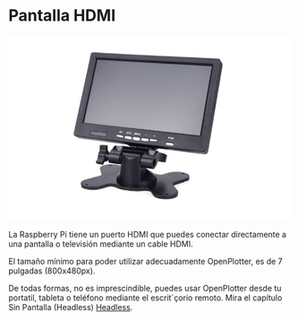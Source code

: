 # Pantalla HDMI

![](../en/hdmi.png)

La Raspberry Pi tiene un puerto HDMI que puedes conectar directamente a una pantalla o televisión mediante un cable HDMI.

El tamaño mínimo para poder utilizar adecuadamente OpenPlotter, es de 7 pulgadas (800x480px).

De todas formas, no es imprescindible, puedes usar OpenPlotter desde tu portatil, tableta o teléfono mediante el escrit´çorio remoto. Mira el capítulo Sin Pantalla (Headless) [Headless](headless.md).